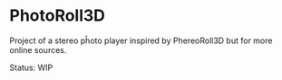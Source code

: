 PhotoRoll3D
===========

Project of a stereo pĥoto player inspired by PhereoRoll3D but for more online sources.

Status: WIP
